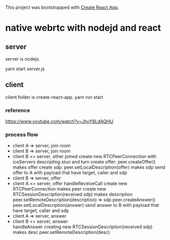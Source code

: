 This project was bootstrapped with [Create React App](https://github.com/facebook/create-react-app).

# native webrtc with nodejd and react

## server
server is nodejs.

yarn start server.js

## client
client folder is create-react-app.
yarn run start

### reference
https://www.youtube.com/watch?v=JhyY8LdAQHU

### process flow
- client A => server, join room
- client B => server, join room
- client B <= server, other joined
  create new RTCPeerConnection with iceServers descripting stun and turn
  create offer: peer.createOffer() makes offer
  create sdp: peer.setLocalDescription(offer) makes sdp
  send offer to A with payload that have target, caller and sdp
- client B => server, offer  
- client A <= server, offer
  handleReceiveCall
  create new RTCPeerConnection makes peer
  create new RTCSessionDescription(received sdp) makes description
  peer.setRemoteDescription(description) => sdp
  peer.createAnswer()
  peer.setLocalDescription(answer)
  send answer to B with payload that have target, caller and sdp
- client A => server, answer
- client B <= server, answer  
  handleAnswer
  creating new RTCSessionDescription(received sdp) makes desc
  peer.setRemoteDescription(desc)
